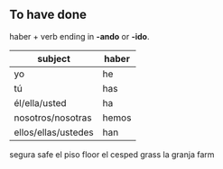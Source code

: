 ## To have done

haber + verb ending in **-ando** or **-ido**.


| subject | haber|
|---------|-------|
|   yo    | he|
|tú        |has|
|él/ella/usted  | ha |
|nosotros/nosotras| hemos|
|ellos/ellas/ustedes| han|


segura safe
el piso  floor
el cesped grass
la granja farm
